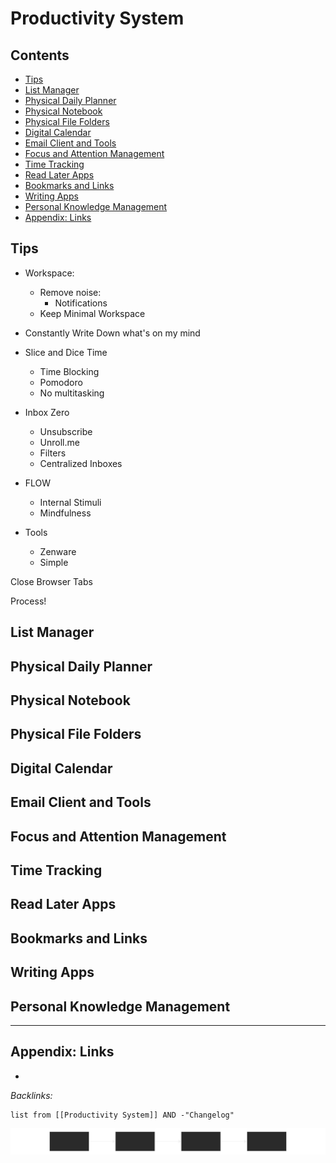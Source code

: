 # Productivity System

## Contents

* [Tips](Productivity%20System.md#tips)
* [List Manager](Productivity%20System.md#list-manager)
* [Physical Daily Planner](Productivity%20System.md#physical-daily-planner)
* [Physical Notebook](Productivity%20System.md#physical-notebook)
* [Physical File Folders](Productivity%20System.md#physical-file-folders)
* [Digital Calendar](Productivity%20System.md#digital-calendar)
* [Email Client and Tools](Productivity%20System.md#email-client-and-tools)
* [Focus and Attention Management](Productivity%20System.md#focus-and-attention-management)
* [Time Tracking](Productivity%20System.md#time-tracking)
* [Read Later Apps](Productivity%20System.md#read-later-apps)
* [Bookmarks and Links](Productivity%20System.md#bookmarks-and-links)
* [Writing Apps](Productivity%20System.md#writing-apps)
* [Personal Knowledge Management](Productivity%20System.md#personal-knowledge-management)
* [Appendix: Links](Productivity%20System.md#appendix-links)

## Tips

* Workspace:
  
  * Remove noise:
    * Notifications
  * Keep Minimal Workspace
* Constantly Write Down what's on my mind

* Slice and Dice Time
  
  * Time Blocking
  * Pomodoro
  * No multitasking
* Inbox Zero
  
  * Unsubscribe
  * Unroll.me
  * Filters
  * Centralized Inboxes
* FLOW
  
  * Internal Stimuli
  * Mindfulness
* Tools
  
  * Zenware
  * Simple

Close Browser Tabs

Process!

## List Manager

## Physical Daily Planner

## Physical Notebook

## Physical File Folders

## Digital Calendar

## Email Client and Tools

## Focus and Attention Management

## Time Tracking

## Read Later Apps

## Bookmarks and Links

## Writing Apps

## Personal Knowledge Management

---

## Appendix: Links

* 

*Backlinks:*

````dataview
list from [[Productivity System]] AND -"Changelog"
````

![Productivity System.svg](Productivity%20System.svg)
